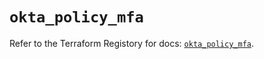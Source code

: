 # `okta_policy_mfa`

Refer to the Terraform Registory for docs: [`okta_policy_mfa`](https://registry.terraform.io/providers/okta/okta/4.5.0/docs/resources/policy_mfa).
